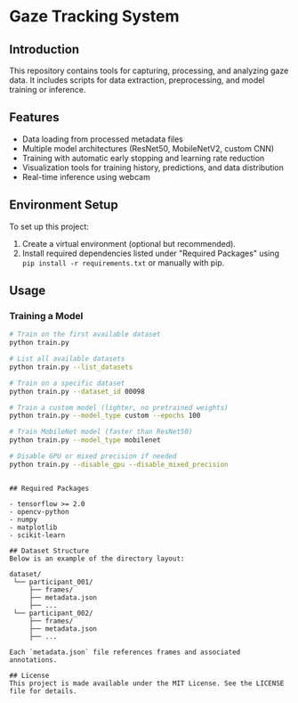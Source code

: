 # Gaze Tracking System

## Introduction
This repository contains tools for capturing, processing, and analyzing gaze data. It includes scripts for data extraction, preprocessing, and model training or inference.

## Features

- Data loading from processed metadata files
- Multiple model architectures (ResNet50, MobileNetV2, custom CNN) 
- Training with automatic early stopping and learning rate reduction
- Visualization tools for training history, predictions, and data distribution
- Real-time inference using webcam

## Environment Setup
To set up this project:
1. Create a virtual environment (optional but recommended).
2. Install required dependencies listed under "Required Packages" using `pip install -r requirements.txt` or manually with pip.

## Usage

### Training a Model

```bash
# Train on the first available dataset
python train.py

# List all available datasets
python train.py --list_datasets

# Train on a specific dataset 
python train.py --dataset_id 00098

# Train a custom model (lighter, no pretrained weights)
python train.py --model_type custom --epochs 100

# Train MobileNet model (faster than ResNet50)
python train.py --model_type mobilenet

# Disable GPU or mixed precision if needed
python train.py --disable_gpu --disable_mixed_precision
```

```

## Required Packages

- tensorflow >= 2.0
- opencv-python
- numpy
- matplotlib
- scikit-learn

## Dataset Structure
Below is an example of the directory layout:
```
```
dataset/
 └── participant_001/
     ├── frames/
     ├── metadata.json
     ├── ...
 └── participant_002/
     ├── frames/
     ├── metadata.json
     ├── ...
```
```
Each `metadata.json` file references frames and associated annotations.

## License
This project is made available under the MIT License. See the LICENSE file for details.

